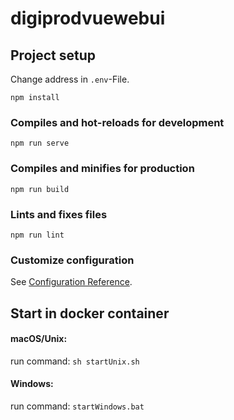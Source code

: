 # digiprodvuewebui

## Project setup
Change address in ```.env```-File.
```
npm install
```

### Compiles and hot-reloads for development
```
npm run serve
```

### Compiles and minifies for production
```
npm run build
```

### Lints and fixes files
```
npm run lint
```

### Customize configuration
See [Configuration Reference](https://cli.vuejs.org/config/).


## Start in docker container

#### macOS/Unix:
run command: ```sh startUnix.sh```

#### Windows:
run command: ```startWindows.bat```